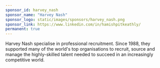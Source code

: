 ```yaml
---
sponsor_id: harvey_nash
sponsor_name: "Harvey Nash"
sponsor_logo: static/images/sponsors/harvey_nash.png
sponsor_link: https://www.linkedin.com/in/hamishpitkeathly/
permanent: true
---
```

Harvey Nash specialise in professional recruitment.
Since 1988, they supported many of the world's top organisations to recruit, source and manage the highly-skilled talent needed to succeed in an increasingly competitive world.
